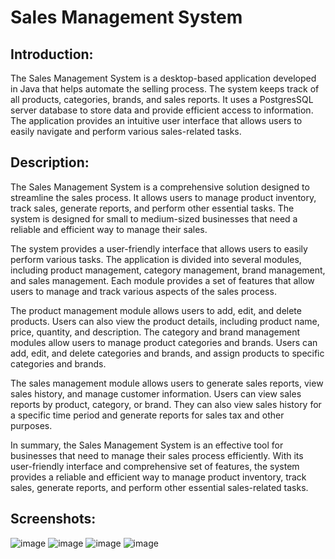 # Sales Management System
## Introduction:
The Sales Management System is a desktop-based application developed in Java that helps automate the selling process. The system keeps track of all products, categories, brands, and sales reports. It uses a PostgresSQL server database to store data and provide efficient access to information. The application provides an intuitive user interface that allows users to easily navigate and perform various sales-related tasks.

## Description:
The Sales Management System is a comprehensive solution designed to streamline the sales process. It allows users to manage product inventory, track sales, generate reports, and perform other essential tasks. The system is designed for small to medium-sized businesses that need a reliable and efficient way to manage their sales.

The system provides a user-friendly interface that allows users to easily perform various tasks. The application is divided into several modules, including product management, category management, brand management, and sales management. Each module provides a set of features that allow users to manage and track various aspects of the sales process.

The product management module allows users to add, edit, and delete products. Users can also view the product details, including product name, price, quantity, and description. The category and brand management modules allow users to manage product categories and brands. Users can add, edit, and delete categories and brands, and assign products to specific categories and brands.

The sales management module allows users to generate sales reports, view sales history, and manage customer information. Users can view sales reports by product, category, or brand. They can also view sales history for a specific time period and generate reports for sales tax and other purposes.

In summary, the Sales Management System is an effective tool for businesses that need to manage their sales process efficiently. With its user-friendly interface and comprehensive set of features, the system provides a reliable and efficient way to manage product inventory, track sales, generate reports, and perform other essential sales-related tasks.

## Screenshots:

![image](https://user-images.githubusercontent.com/109498501/233397655-823b79fc-2329-437c-8b18-449cc04bce46.png)
![image](https://user-images.githubusercontent.com/109498501/233397683-a218f48f-27c3-480c-8548-8c31d937cfe1.png)
![image](https://user-images.githubusercontent.com/109498501/233397710-4869747d-0d9d-42b9-9a0f-6703ce96301c.png)
![image](https://user-images.githubusercontent.com/109498501/233397738-f322c364-ebb1-4ff9-b6fb-416f4fcfae53.png)
